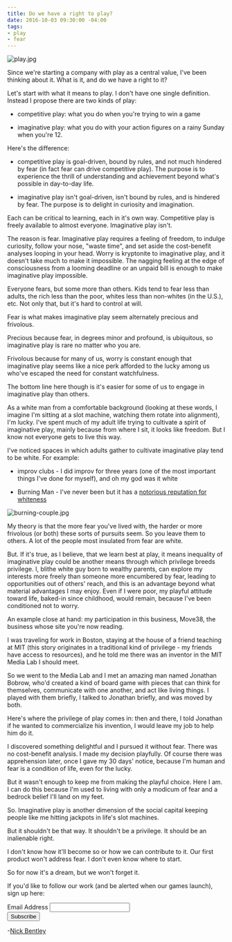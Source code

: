 ```yaml
---
title: Do we have a right to play?
date: 2016-10-03 09:30:00 -04:00
tags:
- play
- fear
---
```


![play.jpg](/uploads/play.jpg)

Since we're starting a company with play as a central value, I've been thinking about it. What is it, and do we have a right to it?

Let's start with what it means to play. I don't have one single definition. Instead I propose there are two kinds of play:

* competitive play: what you do when you're trying to win a game

* imaginative play: what you do with your action figures on a rainy Sunday when you're 12.

Here's the difference:

* competitive play is goal-driven, bound by rules, and not much hindered by fear (in fact fear can drive competitive play). The purpose is to experience the thrill of understanding and achievement beyond what's possible in day-to-day life.

* imaginative play isn't goal-driven, isn't bound by rules, and is hindered by fear. The purpose is to delight in curiosity and imagination.

Each can be critical to learning, each in it's own way. Competitive play is freely available to almost everyone. Imaginative play isn't.

The reason is fear. Imaginative play requires a feeling of freedom, to indulge curiosity, follow your nose, "waste time", and set aside the cost-benefit analyses looping in your head. Worry is kryptonite to imaginative play, and it doesn't take much to make it impossible. The nagging feeling at the edge of consciousness from a looming deadline or an unpaid bill is enough to make imaginative play impossible.

Everyone fears, but some more than others. Kids tend to fear less than adults, the rich less than the poor, whites less than non-whites (in the U.S.), etc. Not only that, but it's hard to control at will.

Fear is what makes imaginative play seem alternately precious and frivolous.

Precious because fear, in degrees minor and profound, is ubiquitous, so imaginative play is rare no matter who you are.

Frivolous because for many of us, worry is constant enough that imaginative play seems like a nice perk afforded to the lucky among us who've escaped the need for constant watchfulness.

The bottom line here though is it's easier for some of us to engage in imaginative play than others.

As a white man from a comfortable background (looking at these words, I imagine I'm sitting at a slot machine, watching them rotate into alignment), I'm lucky. I've spent much of my adult life trying to cultivate a spirit of imaginative play, mainly because from where I sit, it looks like freedom. But I know not everyone gets to live this way.

I've noticed spaces in which adults gather to cultivate imaginative play tend to be white. For example:

* improv clubs - I did improv for three years (one of the most important things I've done for myself), and oh my god was it white

* Burning Man - I've never been but it has a [notorious reputation for whiteness](https://www.theguardian.com/culture/2015/sep/04/burning-man-founder-larry-harvey-race-diversity-silicon-valley)

![burning-couple.jpg](/uploads/burning-couple.jpg)

My theory is that the more fear you've lived with, the harder or more frivolous (or both) these sorts of pursuits seem.  So you leave them to others. A lot of the people most insulated from fear are white.

But. If it's true, as I believe, that we learn best at play, it means inequality of imaginative play could be another means through which privilege breeds privilege. I, blithe white guy born to wealthy parents, can explore my interests more freely than someone more encumbered by fear, leading to opportunities out of others' reach, and this is an advantage beyond what material advantages I may enjoy. Even if I were poor, my playful attitude toward life, baked-in since childhood, would remain, because I've been conditioned not to worry.

An example close at hand: my participation in this business, Move38, the business whose site you're now reading.

I was traveling for work in Boston, staying at the house of a friend teaching at MIT (this story originates in a traditional kind of privilege - my friends have access to resources), and he told me there was an inventor in the MIT Media Lab I should meet.

So we went to the Media Lab and I met an amazing man named Jonathan Bobrow, who'd created a kind of board game with pieces that can think for themselves, communicate with one another, and act like living things. I played with them briefly, I talked to Jonathan briefly, and was moved by both.

Here's where the privilege of play comes in: then and there, I told Jonathan if he wanted to commercialize his invention, I would leave my job to help him do it.

I discovered something delightful and I pursued it without fear. There was no cost-benefit analysis. I made my decision playfully. Of course there was apprehension later, once I gave my 30 days' notice, because I'm human and fear is a condition of life, even for the lucky.

But it wasn't enough to keep me from making the playful choice. Here I am. I can do this because I'm used to living with only a modicum of fear and a bedrock belief I'll land on my feet.

So. Imaginative play is another dimension of the social capital keeping people like me hitting jackpots in life's slot machines.

But it shouldn't be that way. It shouldn't be a privilege. It should be an inalienable right.

I don't know how it'll become so or how we can contribute to it. Our first product won't address fear. I don't even know where to start.

So for now it's a dream, but we won't forget it.

If you'd like to follow our work (and be alerted when our games launch), sign up here:

<!-- Begin MailChimp Signup Form -->
<link href="//cdn-images.mailchimp.com/embedcode/classic-10_7.css" rel="stylesheet" type="text/css">
<style type="text/css">
\#mc_embed_signup{background:#fff; padding:0 10px 0 0px; margin:0 0 20px 0; max-width:300px; clear:left;}
</style>
<div id="mc_embed_signup">
<form action="//automatiles.us14.list-manage.com/subscribe/post?u=7857fa104de3ffc5bbe78d94c&id=c82a234f7c" method="post" id="mc-embedded-subscribe-form" name="mc-embedded-subscribe-form" class="validate" target="_blank" novalidate>
<div id="mc_embed_signup_scroll">
<div class="mc-field-group">
<label for="mce-EMAIL">Email Address</label>
<input type="email" value="" name="EMAIL" class="required email" id="mce-EMAIL">
</div>
<div id="mce-responses" class="clear">
<div class="response" id="mce-error-response" style="display:none"></div>
<div class="response" id="mce-success-response" style="display:none"></div>
</div>    <!-- real people should not fill this in and expect good things - do not remove this or risk form bot signups-->
<div style="position: absolute; left: -5000px;" aria-hidden="true"><input type="text" name="b_7857fa104de3ffc5bbe78d94c_c82a234f7c" tabindex="-1" value=""></div>
<div class="clear"><input type="submit" value="Subscribe" name="subscribe" id="mc-embedded-subscribe" class="button"></div>
</div>
</form>
</div>
<script type='text/javascript' src='//s3.amazonaws.com/downloads.mailchimp.com/js/mc-validate.js'></script><script type='text/javascript'>(function($) {window.fnames = new Array(); window.ftypes = new Array();fnames\[0\]='EMAIL';ftypes\[0\]='email';fnames\[1\]='FNAME';ftypes\[1\]='text';fnames\[2\]='LNAME';ftypes\[2\]='text';}(jQuery));var $mcj = jQuery.noConflict(true);</script>
<!--End mc_embed_signup-->

-[Nick Bentley](https://nickbentleygames.wordpress.com/)
